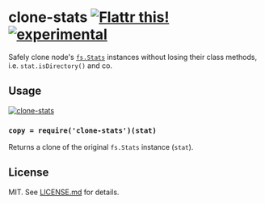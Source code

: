 # clone-stats [![Flattr this!](https://api.flattr.com/button/flattr-badge-large.png)](https://flattr.com/submit/auto?user_id=hughskennedy&url=http://github.com/hughsk/clone-stats&title=clone-stats&description=hughsk/clone-stats%20on%20GitHub&language=en_GB&tags=flattr,github,javascript&category=software)[![experimental](http://hughsk.github.io/stability-badges/dist/experimental.svg)](http://github.com/hughsk/stability-badges) #

Safely clone node's
[`fs.Stats`](http://nodejs.org/api/fs.html#fs_class_fs_stats) instances without
losing their class methods, i.e. `stat.isDirectory()` and co.

## Usage ##

[![clone-stats](https://nodei.co/npm/clone-stats.png?mini=true)](https://nodei.co/npm/clone-stats)

### `copy = require('clone-stats')(stat)` ###

Returns a clone of the original `fs.Stats` instance (`stat`).

## License ##

MIT. See [LICENSE.md](http://github.com/hughsk/clone-stats/blob/master/LICENSE.md) for details.
